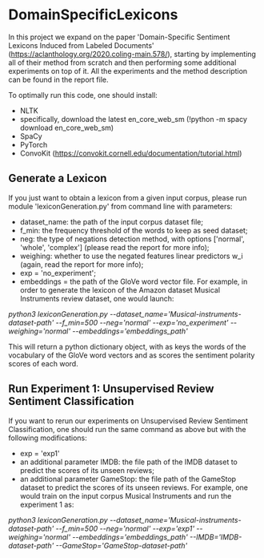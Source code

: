 # DomainSpecificLexicons 
In this project we expand on the paper 'Domain-Specific Sentiment Lexicons Induced from Labeled Documents' (https://aclanthology.org/2020.coling-main.578/), starting by implementing all of their method from scratch and then performing some additional experiments on top of it. All the experiments and the method description can be found in the report file.

To optimally run this code, one should install:
  - NLTK
  - specifically, download the latest en_core_web_sm (!python -m spacy download en_core_web_sm)
  - SpaCy
  - PyTorch
  - ConvoKit (https://convokit.cornell.edu/documentation/tutorial.html)

## Generate a Lexicon
If you just want to obtain a lexicon from a given input corpus, please run module 'lexiconGeneration.py' from command line with parameters:
  - dataset_name: the path of the input corpus dataset file;
  - f_min: the frequency threshold of the words to keep as seed dataset;
  - neg: the type of negations detection method, with options ['normal', 'whole', 'complex'] (please read the report for more info);
  - weighing: whether to use the negated features linear predictors w_i (again, read the report for more info);
  - exp = 'no_experiment';
  - embeddings = the path of the GloVe word vector file.
For example, in order to generate the lexicon of the Amazon dataset Musical Instruments review dataset, one would launch:

*python3 lexiconGeneration.py --dataset_name='Musical-instruments-dataset-path' --f_min=500 --neg='normal' --exp='no_experiment' --weighing='normal' 
  --embeddings='embeddings_path'*
  
  This will return a python dictionary object, with as keys the words of the vocabulary of the GloVe word vectors and as scores the sentiment polarity scores of each word.

## Run Experiment 1: Unsupervised Review Sentiment Classification
If you want to rerun our experiments on Unsupervised Review Sentiment Classification, one should run the same command as above but with the following modifications:
  - exp = 'exp1'
  - an additional parameter IMDB: the file path of the IMDB dataset to predict the scores of its unseen reviews;
  - an additional parameter GameStop: the file path of the GameStop dataset to predict the scores of its unseen reviews.
For example, one would train on the input corpus Musical Instruments and run the experiment 1 as:

*python3 lexiconGeneration.py --dataset_name='Musical-instruments-dataset-path' --f_min=500 --neg='normal' --exp='exp1' --weighing='normal' 
  --embeddings='embeddings_path' --IMDB='IMDB-dataset-path' --GameStop='GameStop-dataset-path'*
  

